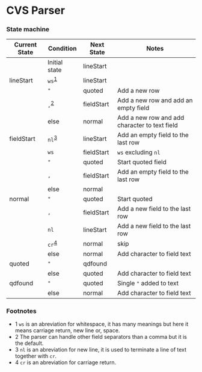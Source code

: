 # CVS Parser

### State machine

| Current State | Condition | Next State | Notes |
| --- | --- | --- | --- |
| | Initial state | lineStart | |
| lineStart | `ws`<sup>[1](#fn1)</sup> | lineStart | |
|  | `"` | quoted | Add a new row |
|  | `,`<sup>[2](#fn2)</sup> | fieldStart | Add a new row and add an empty field |
|  | else | normal | Add a new row and add character to text field |
| fieldStart | `nl`<sup>[3](#fn3)</sup>| lineStart | Add an empty field to the last row |
| | `ws` | fieldStart | `ws` excluding `nl` |
| | `"` | quoted | Start quoted field |
| | `,` | fieldStart | Add an empty field to the last row |
| | else | normal | |
| normal | `"` | quoted | Start quoted |
| | `,` | fieldStart | Add a new field to the last row |
| | `nl` | lineStart | Add a new field to the last row |
| | `cr`<sup>[4](#fn4)</sup> | normal | skip |
| | else | normal | Add character to field text |
| quoted | `"` | qdfound | |
| | else | quoted | Add character to field text |
| qdfound | `"` | quoted | Single `"` added to text |
| | else | normal | Add character to field text |

### Footnotes

- <a id="fn1">1</a> `ws` is an abreviation for whitespace, it has many meanings but here
it means carriage return, new line or, space.
- <a id="fn2">2</a> The parser can handle other field separators than a comma but it is the default.
- <a id="fn3">3</a> `nl` is an abreviation for new line, it is used to terminate a line of text together with `cr`.
- <a id="fn4">4</a> `cr` is an abreviation for carriage return.
